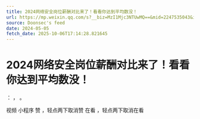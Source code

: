 ```yaml
---
title: 2024网络安全岗位薪酬对比来了！看看你达到平均数没！
url: https://mp.weixin.qq.com/s?__biz=MzI1Mjc3NTUwMQ==&mid=2247535043&idx=1&sn=8727da47a79fbdbe82228c095e91486f
source: Doonsec's feed
date: 2024-05-05
fetch_date: 2025-10-06T17:14:28.821645
---
```


# 2024网络安全岗位薪酬对比来了！看看你达到平均数没！

：
，
。

视频
小程序
赞
，轻点两下取消赞
在看
，轻点两下取消在看